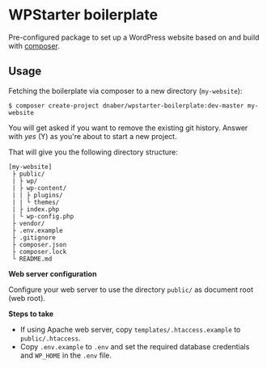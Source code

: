 # WPStarter boilerplate

Pre-configured package to set up a WordPress website based on and build with [composer](https://getcomposer.org).

## Usage

Fetching the boilerplate via composer to a new directory (`my-website`):

```
$ composer create-project dnaber/wpstarter-boilerplate:dev-master my-website
```
You will get asked if you want to remove the existing git history. Answer with _yes_ (Y) as you're about to start a new project.

That will give you the following directory structure:

```
[my-website]
 ├ public/
 | ├ wp/
 | ├ wp-content/
 | | ├ plugins/
 | | └ themes/
 | ├ index.php
 | └ wp-config.php
 ├ vendor/
 ├ .env.example
 ├ .gitignore
 ├ composer.json
 ├ composer.lock
 └ README.md
```

**Web server configuration**

Configure your web server to use the directory `public/` as document root (web root).

**Steps to take**

* If using Apache web server, copy `templates/.htaccess.example` to `public/.htaccess`.
* Copy `.env.example` to `.env` and set the required database credentials and `WP_HOME` in the `.env` file.

 